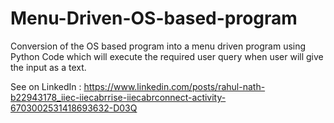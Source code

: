 # Menu-Driven-OS-based-program
Conversion of the OS based program into a menu driven program using Python Code which will execute the required user query when user will give the input as a text.

See on LinkedIn : https://www.linkedin.com/posts/rahul-nath-b22943178_iiec-iiecabrrise-iiecabrconnect-activity-6703002531418693632-D03Q
